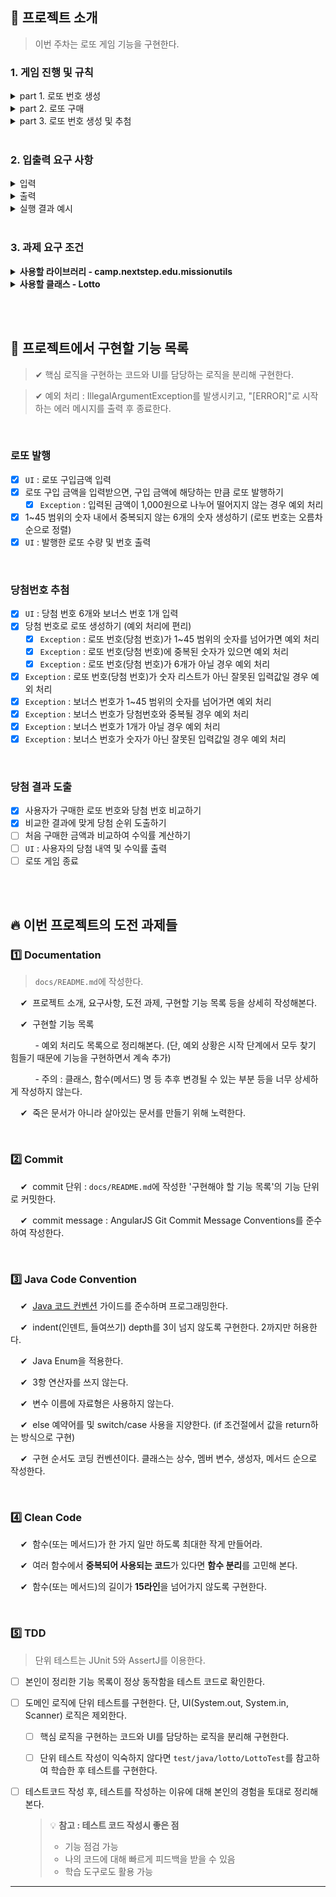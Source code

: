 ## 🚀 프로젝트 소개
> 이번 주차는 로또 게임 기능을 구현한다.


### 1. 게임 진행 및 규칙

<details>
    <summary>part 1. 로또 번호 생성</summary>
    <div markdown="1">

- 로또 번호의 숫자 범위는 1~45까지이다.
- 1개의 로또를 발행할 때 중복되지 않는 6개의 숫자를 뽑는다.
</details>

<details>
    <summary>part 2. 로또 구매</summary>
    <div markdown="1">

- 로또 구입 금액을 입력하면 구입 금액에 해당하는 만큼 로또를 발행해야 한다.
- 로또 1장의 가격은 1,000원이다.
- 사용자가 잘못된 값을 입력할 경우 `IllegalArgumentException`를 발생시키고, "[ERROR]"로 시작하는 에러 메시지를 출력 후 종료한다.
</details>


<details>
    <summary>part 3. 로또 번호 생성 및 추첨</summary>
    <div markdown="1">

- 당첨 번호와 보너스 번호를 입력받는다.
- 사용자가 구매한 로또 번호와 당첨 번호를 비교하여 당첨 내역 및 수익률을 출력하고 로또 게임을 종료한다.


- 로또 번호의 숫자 범위는 1~45까지이다.
- 사용자가 잘못된 값을 입력할 경우 `IllegalArgumentException`를 발생시키고, "[ERROR]"로 시작하는 에러 메시지를 출력 후 종료한다.
- 당첨 번호 추첨 시 중복되지 않는 숫자 6개와 보너스 번호 1개를 뽑는다.


- 당첨은 1등부터 5등까지 있다. 당첨 기준과 금액은 아래와 같다.
  ```
    - 1등: 6개 번호 일치 / 2,000,000,000원
    - 2등: 5개 번호 + 보너스 번호 일치 / 30,000,000원
    - 3등: 5개 번호 일치 / 1,500,000원
    - 4등: 4개 번호 일치 / 50,000원
    - 5등: 3개 번호 일치 / 5,000원
  ```
</details>

<br>

### 2. 입출력 요구 사항

<details>
    <summary>입력</summary>
    <div markdown="1">

- 로또 구입 금액을 입력 받는다. 구입 금액은 1,000원 단위로 입력 받으며 1,000원으로 나누어 떨어지지 않는 경우 예외 처리한다.

  ```
  14000
  ```

- 당첨 번호를 입력 받는다. 번호는 쉼표(,)를 기준으로 구분한다.

  ```
  1,2,3,4,5,6
  ```

- 보너스 번호를 입력 받는다.

  ```
  7
  ```
</details>

<details>
    <summary>출력</summary>
    <div markdown="1">

- 발행한 로또 수량 및 번호를 출력한다. 로또 번호는 오름차순으로 정렬하여 보여준다.

  ```
  8개를 구매했습니다.
  [8, 21, 23, 41, 42, 43] 
  [3, 5, 11, 16, 32, 38] 
  [7, 11, 16, 35, 36, 44] 
  [1, 8, 11, 31, 41, 42] 
  [13, 14, 16, 38, 42, 45] 
  [7, 11, 30, 40, 42, 43] 
  [2, 13, 22, 32, 38, 45] 
  [1, 3, 5, 14, 22, 45]
  ```

- 당첨 내역을 출력한다.

  ```
  3개 일치 (5,000원) - 1개
  4개 일치 (50,000원) - 0개
  5개 일치 (1,500,000원) - 0개
  5개 일치, 보너스 볼 일치 (30,000,000원) - 0개
  6개 일치 (2,000,000,000원) - 0개
  ```

- 수익률은 소수점 둘째 자리에서 반올림한다. (ex. 100.0%, 51.5%, 1,000,000.0%)

  ```
  총 수익률은 62.5%입니다.
  ```

- 예외 상황 시 에러 문구를 출력해야 한다. 단, 에러 문구는 "[ERROR]"로 시작해야 한다.

  ```
  [ERROR] 로또 번호는 1부터 45 사이의 숫자여야 합니다.
  ```
</details>

<details>
    <summary>실행 결과 예시</summary>
    <div markdown="1">

```
구입금액을 입력해 주세요.
8000

8개를 구매했습니다.
[8, 21, 23, 41, 42, 43] 
[3, 5, 11, 16, 32, 38] 
[7, 11, 16, 35, 36, 44] 
[1, 8, 11, 31, 41, 42] 
[13, 14, 16, 38, 42, 45] 
[7, 11, 30, 40, 42, 43] 
[2, 13, 22, 32, 38, 45] 
[1, 3, 5, 14, 22, 45]

당첨 번호를 입력해 주세요.
1,2,3,4,5,6

보너스 번호를 입력해 주세요.
7

당첨 통계
---
3개 일치 (5,000원) - 1개
4개 일치 (50,000원) - 0개
5개 일치 (1,500,000원) - 0개
5개 일치, 보너스 볼 일치 (30,000,000원) - 0개
6개 일치 (2,000,000,000원) - 0개
총 수익률은 62.5%입니다.
```


</details>

<br>

### 3. 과제 요구 조건

<details>
    <summary> <b>사용할 라이브러리 - camp.nextstep.edu.missionutils</b> </summary>
    <div markdown="1">

[`camp.nextstep.edu.missionutils`](https://github.com/woowacourse-projects/mission-utils)에서 제공하는 `Randoms` 및 `Console` API를 사용하여 구현해야 한다.

- [x] Random 값 추출은 `camp.nextstep.edu.missionutils.Randoms`의 `pickUniqueNumbersInRange()`를 활용한다.

- [x] 사용자가 입력하는 값은 `camp.nextstep.edu.missionutils.Console`의 `readLine()`을 활용한다.
  

  - 사용 예시
    ```java
    List<Integer> numbers = Randoms.pickUniqueNumbersInRange(1, 45, 6);
    ```
  
<br>

</details>

<details>
    <summary> <b>사용할 클래스 - Lotto</b> </summary>
    <div markdown="1">

- 제공된 `Lotto` 클래스를 활용해 구현해야 한다.

  ```java
  public class Lotto {
      private final List<Integer> numbers;
  
      public Lotto(List<Integer> numbers) {
          validate(numbers);
          this.numbers = numbers;
      }

      private void validate(List<Integer> numbers) {
          if (numbers.size() != 6) {
              throw new IllegalArgumentException();
          }
      }
  
      // TODO: 추가 기능 구현
  }
  ```
  - [x] `Lotto`에 매개 변수가 없는 생성자를 추가할 수 없다.
  - [x] `numbers`의 접근 제어자인 private을 변경할 수 없다.
  - [x] `Lotto`에 필드(인스턴스 변수)를 추가할 수 없다.
  - [x] `Lotto`의 패키지 변경은 가능하다.
  - [x] `제약사항으로 명시된 부분 외에는 자유롭게 코드를 수정할 수 있다.

<br>
</details>

<br><br>


## 📝 프로젝트에서 구현할 기능 목록
> ✔  핵심 로직을 구현하는 코드와 UI를 담당하는 로직을 분리해 구현한다.

> ✔  예외 처리 : IllegalArgumentException를 발생시키고, "[ERROR]"로 시작하는 에러 메시지를 출력 후 종료한다.

<br>

### 로또 발행
- [x] `UI` : 로또 구입금액 입력
- [x] 로또 구입 금액을 입력받으면, 구입 금액에 해당하는 만큼 로또 발행하기
  - [x] `Exception` : 입력된 금액이 1,000원으로 나누어 떨어지지 않는 경우 예외 처리
- [x] 1~45 범위의 숫자 내에서 중복되지 않는 6개의 숫자 생성하기 (로또 번호는 오름차순으로 정렬)
- [x] `UI` : 발행한 로또 수량 및 번호 출력

<br>

### 당첨번호 추첨
- [x] `UI` : 당첨 번호 6개와 보너스 번호 1개 입력
- [x] 당첨 번호로 로또 생성하기 (예외 처리에 편리)
  - [x] `Exception` : 로또 번호(당첨 번호)가 1~45 범위의 숫자를 넘어가면 예외 처리
  - [x] `Exception` : 로또 번호(당첨 번호)에 중복된 숫자가 있으면 예외 처리
  - [x] `Exception` : 로또 번호(당첨 번호)가 6개가 아닐 경우 예외 처리
- [x]  `Exception` : 로또 번호(당첨 번호)가 숫자 리스트가 아닌 잘못된 입력값일 경우 예외 처리
- [x] `Exception` : 보너스 번호가 1~45 범위의 숫자를 넘어가면 예외 처리
- [x] `Exception` : 보너스 번호가 당첨번호와 중복될 경우 예외 처리
- [x] `Exception` : 보너스 번호가 1개가 아닐 경우 예외 처리
- [x] `Exception` : 보너스 번호가 숫자가 아닌 잘못된 입력값일 경우 예외 처리

<br>

### 당첨 결과 도출
- [x] 사용자가 구매한 로또 번호와 당첨 번호 비교하기
- [x] 비교한 결과에 맞게 당첨 순위 도출하기
- [ ] 처음 구매한 금액과 비교하여 수익률 계산하기
- [ ] `UI` : 사용자의 당첨 내역 및 수익률 출력
- [ ] 로또 게임 종료

<br><br>

## 🔥 이번 프로젝트의 도전 과제들


### 1️⃣ Documentation
> `docs/README.md`에 작성한다. 

&nbsp; &nbsp;   ✔&nbsp; 프로젝트 소개, 요구사항, 도전 과제, 구현할 기능 목록 등을 상세히 작성해본다.


&nbsp; &nbsp;   ✔&nbsp; 구현할 기능 목록

&nbsp; &nbsp;&nbsp; &nbsp;&nbsp; &nbsp; - 예외 처리도 목록으로 정리해본다. (단, 예외 상황은 시작 단계에서 모두 찾기 힘들기 때문에 기능을 구현하면서 계속 추가)

&nbsp; &nbsp;&nbsp; &nbsp;&nbsp; &nbsp; - 주의 : 클래스, 함수(메서드) 명 등 추후 변경될 수 있는 부분 등을 너무 상세하게 작성하지 않는다.


&nbsp; &nbsp;   ✔&nbsp; 죽은 문서가 아니라 살아있는 문서를 만들기 위해 노력한다.

<br>

### 2️⃣ Commit
&nbsp; &nbsp;   ✔&nbsp; commit 단위 : `docs/README.md`에 작성한 '구현해야 할 기능 목록'의 기능 단위로 커밋한다.

&nbsp; &nbsp;   ✔&nbsp; commit message : AngularJS Git Commit Message Conventions를 준수하여 작성한다.

<br>

### 3️⃣ Java Code Convention
&nbsp; &nbsp;   ✔&nbsp; [Java 코드 컨벤션](https://github.com/woowacourse/woowacourse-docs/tree/master/styleguide/java) 가이드를 준수하며 프로그래밍한다. 


&nbsp; &nbsp;   ✔&nbsp; indent(인덴트, 들여쓰기) depth를 3이 넘지 않도록 구현한다. 2까지만 허용한다.

&nbsp; &nbsp;   ✔&nbsp; Java Enum을 적용한다.

&nbsp; &nbsp;   ✔&nbsp; 3항 연산자를 쓰지 않는다.

&nbsp; &nbsp;   ✔&nbsp; 변수 이름에 자료형은 사용하지 않는다.

&nbsp; &nbsp;   ✔&nbsp; else 예약어를 및 switch/case 사용을 지양한다. (if 조건절에서 값을 return하는 방식으로 구현)


&nbsp; &nbsp;   ✔&nbsp; 구현 순서도 코딩 컨벤션이다. 클래스는 상수, 멤버 변수, 생성자, 메서드 순으로 작성한다.

<br>

### 4️⃣ Clean Code
&nbsp; &nbsp;   ✔&nbsp; 함수(또는 메서드)가 한 가지 일만 하도록 최대한 작게 만들어라.<br>

&nbsp; &nbsp;   ✔&nbsp; 여러 함수에서 **중복되어 사용되는 코드**가 있다면 **함수 분리**를 고민해 본다.<br>

&nbsp; &nbsp;   ✔&nbsp; 함수(또는 메서드)의 길이가 **15라인**을 넘어가지 않도록 구현한다.

<br>

### 5️⃣  TDD
> 단위 테스트는 JUnit 5와 AssertJ를 이용한다.

- [ ] 본인이 정리한 기능 목록이 정상 동작함을 테스트 코드로 확인한다.


- [ ] 도메인 로직에 단위 테스트를 구현한다. 단, UI(System.out, System.in, Scanner) 로직은 제외한다.
  - [ ] 핵심 로직을 구현하는 코드와 UI를 담당하는 로직을 분리해 구현한다.
  - [ ] 단위 테스트 작성이 익숙하지 않다면 `test/java/lotto/LottoTest`를 참고하여 학습한 후 테스트를 구현한다.


- [ ] 테스트코드 작성 후, 테스트를 작성하는 이유에 대해 본인의 경험을 토대로 정리해본다.

  > 
  > 💡 **참고 : 테스트 코드 작성시 좋은 점**
  >  - 기능 점검 가능
  >  - 나의 코드에 대해 빠르게 피드백을 받을 수 있음
  >  - 학습 도구로도 활용 가능

---
